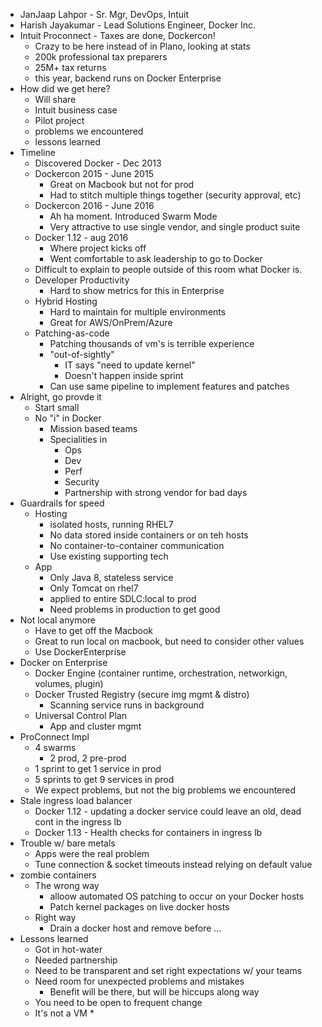 * JanJaap Lahpor - Sr. Mgr, DevOps, Intuit
* Harish Jayakumar - Lead Solutions Engineer, Docker Inc.
* Intuit Proconnect - Taxes are done, Dockercon!
  * Crazy to be here instead of in Plano, looking at stats
  * 200k professional tax preparers
  * 25M+ tax returns
  * this year, backend runs on Docker Enterprise
* How did we get here?
  * Will share
  * Intuit business case
  * Pilot project
  * problems we encountered
  * lessons learned
* Timeline
  * Discovered Docker - Dec 2013
  * Dockercon 2015 - June 2015
    * Great on Macbook but not for prod
    * Had to stitch multiple things together (security approval, etc)
  * Dockercon 2016 - June 2016
    * Ah ha moment.  Introduced Swarm Mode
    * Very attractive to use single vendor, and single product suite
  * Docker 1.12 - aug 2016
    * Where project kicks off
    * Went comfortable to ask leadership to go to Docker
  * Difficult to explain to people outside of this room what Docker is.
  * Developer Productivity
    * Hard to show metrics for this in Enterprise
  * Hybrid Hosting
    * Hard to maintain for multiple environments
    * Great for AWS/OnPrem/Azure
  * Patching-as-code
    * Patching thousands of vm's is terrible experience
    * "out-of-sightly"
      * IT says "need to update kernel"
      * Doesn't happen inside sprint
    * Can use same pipeline to implement features and patches
* Alright, go provde it
  * Start small
  * No "i" in Docker
    * Mission based teams
    * Specialities in
      * Ops
      * Dev
      * Perf
      * Security
      * Partnership with strong vendor for bad days
* Guardrails for speed
  * Hosting
    * isolated hosts, running RHEL7
    * No data stored inside containers or on teh hosts
    * No container-to-container communication
    * Use existing supporting tech
  * App
    * Only Java 8, stateless service
    * Only Tomcat on rhel7
    * applied to entire SDLC:local to prod
    * Need problems in production to get good
* Not local anymore
  * Have to get off the Macbook
  * Great to run local on macbook, but need to consider other values
  * Use DockerEnterprise
* Docker on Enterprise
  * Docker Engine (container runtime, orchestration, networkign, volumes, plugin)
  * Docker Trusted Registry (secure img mgmt & distro)
    * Scanning service runs in background
  * Universal Control Plan
    * App and cluster mgmt
* ProConnect Impl
  * 4 swarms
    * 2 prod, 2 pre-prod
  * 1 sprint to get 1 service in prod
  * 5 sprints to get 9 services in prod
  * We expect problems, but not the big problems we encountered
* Stale ingress load balancer
  * Docker 1.12 - updating a docker service could leave an old, dead cont in the ingress lb
  * Docker 1.13 - Health checks for containers in ingress lb
* Trouble w/ bare metals
  * Apps were the real problem
  * Tune connection & socket timeouts instead relying on default value
* zombie containers
  * The wrong way
    * alloow automated OS patching to occur on your Docker hosts
    * Patch kernel packages on live docker hosts
  * Right way
    * Drain a docker host and remove before ...
* Lessons learned
  * Got in hot-water 
  * Needed partnership
  * Need to be transparent and set right expectations w/ your teams
  * Need room for unexpected problems and mistakes
    * Benefit will be there, but will be hiccups along way
  * You need to be open to frequent change
  * It's not a VM
    * 

